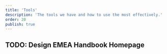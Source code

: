 ```yaml
---
title: 'Tools'
description: 'The tools we have and how to use the most effectively.'
order: 20
publish: true
---
```


## TODO: Design EMEA Handbook Homepage
